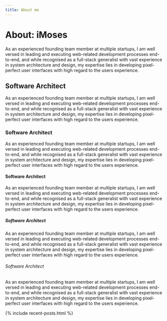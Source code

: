 ```yaml
---
title: About me
---
```

# About: iMoses

As an experienced founding team member at multiple startups, I am well versed in leading and executing web-related 
development processes end-to-end, and while recognised as a full-stack generalist with vast experience in system 
architecture and design, my expertise lies in developing pixel-perfect user interfaces with high regard to the users 
experience.

## Software Architect

As an experienced founding team member at multiple startups, I am well versed in leading and executing web-related
development processes end-to-end, and while recognised as a full-stack generalist with vast experience in system
architecture and design, my expertise lies in developing pixel-perfect user interfaces with high regard to the users
experience.

### Software Architect

As an experienced founding team member at multiple startups, I am well versed in leading and executing web-related
development processes end-to-end, and while recognised as a full-stack generalist with vast experience in system
architecture and design, my expertise lies in developing pixel-perfect user interfaces with high regard to the users
experience.

#### Software Architect

As an experienced founding team member at multiple startups, I am well versed in leading and executing web-related
development processes end-to-end, and while recognised as a full-stack generalist with vast experience in system
architecture and design, my expertise lies in developing pixel-perfect user interfaces with high regard to the users
experience.

##### Software Architect

As an experienced founding team member at multiple startups, I am well versed in leading and executing web-related
development processes end-to-end, and while recognised as a full-stack generalist with vast experience in system
architecture and design, my expertise lies in developing pixel-perfect user interfaces with high regard to the users
experience.

###### Software Architect

As an experienced founding team member at multiple startups, I am well versed in leading and executing web-related
development processes end-to-end, and while recognised as a full-stack generalist with vast experience in system
architecture and design, my expertise lies in developing pixel-perfect user interfaces with high regard to the users
experience.

{% include recent-posts.html %}
